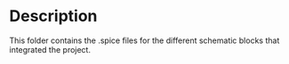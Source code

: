 # Description
This folder contains the .spice files for the different schematic blocks that integrated the project.
